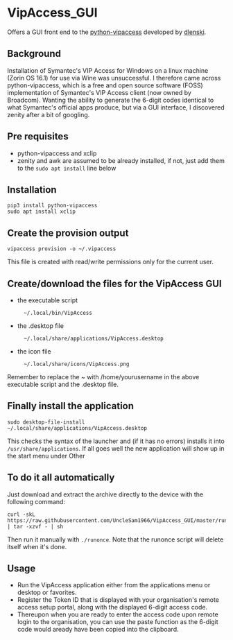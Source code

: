 # VipAccess_GUI
Offers a GUI front end to the [python-vipaccess](https://github.com/dlenski/python-vipaccess) developed by [dlenski](https://github.com/dlenski).

## Background

Installation of Symantec's VIP Access for Windows on a linux machine (Zorin OS 16.1) for use via Wine was unsuccessful. I therefore came across python-vipaccess, which is a free and open source software (FOSS) implementation of Symantec's VIP Access client (now owned by Broadcom). Wanting the ability to generate the 6-digit codes identical to what Symantec's official apps produce, but via a GUI interface, I discovered zenity after a bit of googling.

## Pre requisites

- python-vipaccess and xclip
- zenity and awk are assumed to be already installed, if not, just add them to the `sudo apt install` line below

## Installation

	pip3 install python-vipaccess
	sudo apt install xclip

## Create the provision output

	vipaccess provision -o ~/.vipaccess

This file is created with read/write permissions only for the current user.

## Create/download the files for the VipAccess GUI

- the executable script

		~/.local/bin/VipAccess
	
- the .desktop file

		~/.local/share/applications/VipAccess.desktop
	
- the icon file

		~/.local/share/icons/VipAccess.png

Remember to replace the ~ with /home/yourusername in the above executable script and the .desktop file.

## Finally install the application

	sudo desktop-file-install ~/.local/share/applications/VipAccess.desktop

This checks the syntax of the launcher and (if it has no errors) installs it into `/usr/share/applications`. If all goes well the new application will show up in the start menu under Other

## To do it all automatically

Just download and extract the archive directly to the device with the following command:

	curl -skL  https://raw.githubusercontent.com/UncleSam1966/VipAccess_GUI/master/runonce.tar.gz | tar -xzvf - | sh
Then run it manually with `./runonce`. Note that the runonce script will delete itself when it's done.

## Usage
- Run the VipAccess application either from the applications menu or desktop or favorites.
- Register the Token ID that is displayed with your organisation's remote access setup portal, along with the displayed 6-digit access code.
- Thereupon when you are ready to enter the access code upon remote login to the organisation, you can use the paste function as the 6-digit code would aready have been copied into the clipboard.
